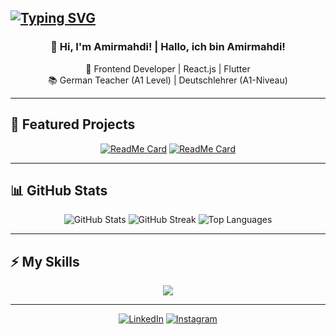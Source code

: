 ## [![Typing SVG](https://readme-typing-svg.herokuapp.com?font=Fira+Code&weight=700&size=19&duration=4000&pause=1000&center=true&vCenter=true&width=1000&height=67&lines=Welcome+to+my+GitHub;Herzlich+willkommen+zu+meinem+GitHub)](https://git.io/typing-svg)

<div align="center">

### 🌟 Hi, I'm Amirmahdi! | Hallo, ich bin Amirmahdi!  

🚀 Frontend Developer | React.js | Flutter  
📚 German Teacher (A1 Level) | Deutschlehrer (A1-Niveau)  

</div>

---

## 📌 Featured Projects
<div align="center">

[![ReadMe Card](https://github-readme-stats.vercel.app/api/pin/?username=amirjavani&repo=filmLand-front&theme=radical)](https://github.com/amirjavani/filmland-front)
[![ReadMe Card](https://github-readme-stats.vercel.app/api/pin/?username=amirjavani&repo=UserManagement-with-backend&theme=radical)](https://github.com/amirjavani/UserManagement-with-backend)

</div>

---

## 📊 GitHub Stats
<div align="center">
  <img src="https://github-readme-stats.vercel.app/api?username=amirjavani&include_all_commits=true&count_private=true&show_icons=true&line_height=20&title_color=FF9800&icon_color=FF5722&text_color=E0E0E0&bg_color=0,000000,1A1A1A" alt="GitHub Stats"/>
  <img src="https://github-readme-streak-stats.herokuapp.com/?user=amirjavani&theme=tokyonight" alt="GitHub Streak"/>
  <img src="https://github-readme-stats.vercel.app/api/top-langs/?username=amirjavani&layout=compact&theme=radical" alt="Top Languages"/>
</div>



---

## ⚡ My Skills
<div align="center">
  <a href="https://skillicons.dev">
    <img src="https://skillicons.dev/icons?i=react,javascript,html,css,bootstrap,tailwind,flutter,cs,java,python" />
  </a>
</div>

---


<div align="center">

<a href="https://www.linkedin.com/in/amirjavani/" target="_blank"><img src="https://img.shields.io/badge/LinkedIn-%230077B5.svg?&style=flat-square&logo=linkedin&logoColor=white" alt="LinkedIn"></a>
<a href="https://www.instagram.com/amir_jaw/" target="_blank"><img src="https://img.shields.io/badge/Instagram-%23E4405F.svg?&style=flat-square&logo=instagram&logoColor=white" alt="Instagram"></a>

</div>
